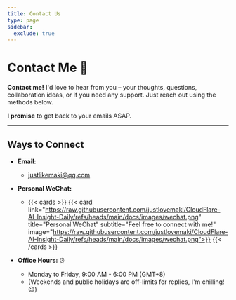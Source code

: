 ```yaml
---
title: Contact Us
type: page
sidebar:
  exclude: true
---
```

# Contact Me 🤙

**Contact me!** I'd love to hear from you – your thoughts, questions, collaboration ideas, or if you need any support. Just reach out using the methods below.

**I promise** to get back to your emails ASAP.

---

## **Ways to Connect**

*   **Email:**
    *   [justlikemaki@qq.com](mailto:justlikemaki@qq.com)

*   **Personal WeChat:**
    *   {{< cards >}}
        {{< card link="https://raw.githubusercontent.com/justlovemaki/CloudFlare-AI-Insight-Daily/refs/heads/main/docs/images/wechat.png" title="Personal WeChat" subtitle="Feel free to connect with me!" image="https://raw.githubusercontent.com/justlovemaki/CloudFlare-AI-Insight-Daily/refs/heads/main/docs/images/wechat.png">}}
        {{< /cards >}}

*   **Office Hours:** ⏰
    *   Monday to Friday, 9:00 AM - 6:00 PM (GMT+8)
    *   (Weekends and public holidays are off-limits for replies, I'm chilling! 😉)